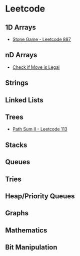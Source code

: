 # Leetcode

## 1D Arrays

* [Stone Game - Leetcode 887](../problem-solutions/1d-array-problems/stone-game.md)

## nD Arrays

* [Check if Move is Legal](../problem-solutions/2d-array-problems/check-if-move-is-legal.md)

## Strings

## Linked Lists

## Trees

* [Path Sum II - Leetcode 113](../problem-solutions/tree-problems/root-to-leaf-paths-with-specific-sum.md)

## Stacks

## Queues

## Tries

## Heap/Priority Queues

## Graphs

## Mathematics

## Bit Manipulation




